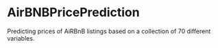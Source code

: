 # AirBNBPricePrediction

Predicting prices of AiRBnB listings based on a collection of 70 different variables.
